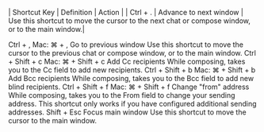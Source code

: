 
| Shortcut  Key | 	Definition | 	Action |
| Ctrl + . |	Advance to next window 	| Use this shortcut to move the cursor to the next chat or compose window, or to the main window.| 

Ctrl + ,
Mac: ⌘ + , 	Go to previous window 	Use this shortcut to move the cursor to the previous chat or compose window, or to the main window.
Ctrl + Shift + c
Mac: ⌘ + Shift + c 	Add Cc recipients 	While composing, takes you to the Cc field to add new recipients.
Ctrl + Shift + b
Mac: ⌘ + Shift + b 	Add Bcc recipients 	While composing, takes you to the Bcc field to add new blind recipients.
Ctrl + Shift + f
Mac: ⌘ + Shift + f 	Change "from" address 	While composing, takes you to the From field to change your sending address. This shortcut only works if you have configured additional sending addresses.
Shift + Esc 	Focus main window 	Use this shortcut to move the cursor to the main window.
